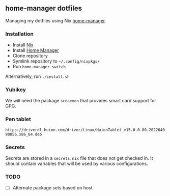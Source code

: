 ## home-manager dotfiles

Managing my dotfiles using Nix
[home-manager](https://github.com/nix-community/home-manager).

### Installation

- Install [Nix](https://nixos.org/download.html#download-nix)
- Install [Home Manager](https://nix-community.github.io/home-manager/index.html#sec-install-standalone)
- Clone repository
- Symlink repository to `~/.config/nixpkgs/`
- Run `home-manager switch`

Alternatively, run `./install.sh`

### Yubikey

We will need the package `scdaemon` that provides smart card support for GPG.

### Pen tablet

`https://driverdl.huion.com/driver/Linux/HuionTablet_v15.0.0.80.202204090856.x86_64.deb`

### Secrets

Secrets are stored in a `secrets.nix` file that does not get checked in. It
should contain variables that will be used by various configurations.

### TODO

- [ ] Alternate package sets based on host
